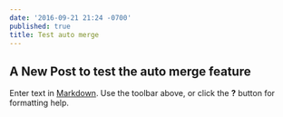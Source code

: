 ```yaml
---
date: '2016-09-21 21:24 -0700'
published: true
title: Test auto merge
---
```

## A New Post to test the auto merge feature

Enter text in [Markdown](http://daringfireball.net/projects/markdown/). Use the toolbar above, or click the **?** button for formatting help.
